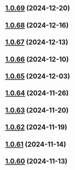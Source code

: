 ## [1.0.69](https://github.com/binary-braids/github-actions-runner/compare/v1.0.68...v1.0.69) (2024-12-20)



## [1.0.68](https://github.com/binary-braids/github-actions-runner/compare/v1.0.67...v1.0.68) (2024-12-16)



## [1.0.67](https://github.com/binary-braids/github-actions-runner/compare/v1.0.66...v1.0.67) (2024-12-13)



## [1.0.66](https://github.com/binary-braids/github-actions-runner/compare/v1.0.65...v1.0.66) (2024-12-10)



## [1.0.65](https://github.com/binary-braids/github-actions-runner/compare/v1.0.64...v1.0.65) (2024-12-03)



## [1.0.64](https://github.com/binary-braids/github-actions-runner/compare/v1.0.63...v1.0.64) (2024-11-26)



## [1.0.63](https://github.com/binary-braids/github-actions-runner/compare/v1.0.62...v1.0.63) (2024-11-20)



## [1.0.62](https://github.com/binary-braids/github-actions-runner/compare/v1.0.61...v1.0.62) (2024-11-19)



## [1.0.61](https://github.com/binary-braids/github-actions-runner/compare/v1.0.60...v1.0.61) (2024-11-14)



## [1.0.60](https://github.com/binary-braids/github-actions-runner/compare/v1.0.59...v1.0.60) (2024-11-13)



